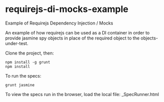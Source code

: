 requirejs-di-mocks-example
==========================

Example of Requirejs Dependency Injection / Mocks

An example of how requirejs can be used as a DI container in order to provide jasmine spy objects in place of the required object to the objects-under-test.

Clone the project, then:

    npm install -g grunt
    npm install
  
To run the specs:

    grunt jasmine 
  
To view the specs run in the browser, load the local file: _SpecRunner.html

